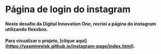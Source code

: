 # Página de login do instagram

#### Neste desafio da Digital Innovation One, recriei a página do instagram utilizando flexxbox.

#### Para visualizar o projeto, [clique aqui] (https://yasminreisk.github.io/instagram-page/index.html).
